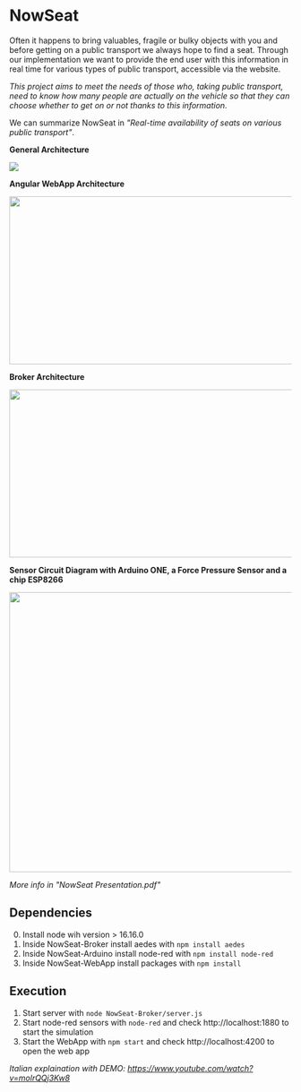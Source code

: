 
# NowSeat

Often it happens to bring valuables, fragile or bulky objects with you and before getting on a public transport we always hope to find a seat. Through our implementation we want to provide the end user with this information in real time for various types of public transport, accessible via the website.

*This project aims to meet the needs of those who, taking public transport, need to know how many people are actually on the vehicle so that they can choose whether to get on or not thanks to this information.*

We can summarize NowSeat in *"Real-time availability of seats on various public transport"*.


**General Architecture**

<img src="https://lh6.googleusercontent.com/J4FEO5F-wlg9VGiwQm1yDgeS7AsMOYfV7lg9fWp71eGdg5vIsmM_n2egMuV0HW9YOoF-icwUIc8Ogm9VDBXSFM7q1FjXP6PG03JzuGEWoL1ZS5nyg7gAlieSk2u_eNulFob3mrTuRO-azKQmYmLwnfGoRN1hYZxU6GD6CUA1GsPiyCN6zDQlkEB6NOiR=nw">


**Angular WebApp Architecture**

<img src="https://lh3.googleusercontent.com/uRweRVTG7osombZaW07GHS2wUBeiLX-zSJZ1jgBxILYMo13BqngYLIPmTFYLfud4-vL01B1woLMo9GnGodwebPz4fVatEdpxJBZG6d394n5MCeVAHGuC48voaW3uv7AOCwD1tJV5UKT1VWfIkfuAEu6FHOGrJ3AOTfFNpLBvwFxzBVN-YzXqjbz1BvfZ=nw" width="650" height="300">


**Broker Architecture**

<img src="https://lh4.googleusercontent.com/xhtaI1KRCXtgEiPztdr_3YlDsApzp-ol1EbWdKHEi4foV0acZcPC8e2Z2UUTX_KemBWwVxNmAoA8qEtMNCPADlDF--SAhVaUG1uUUuRYDcBiwqczpu1YR3vp5kJumgDRLOMfSNCF3NB12OXXx5xWv7jhynAR1WB7H6BD0dJXeiTtuNPXHu5pk4eNw8LZ=nw" width="650" height="300">


**Sensor Circuit Diagram with Arduino ONE, a Force Pressure Sensor and a chip ESP8266**

<img src="https://lh5.googleusercontent.com/ARZ49OP6Jpz-NHiLQXbWikotYOF0rgXL8gLsctZPyE3XURnKZWTplDQGKpADkOfUmuix9SUap2-d8mV9dCN-lRDTuMKw9icH157lkaD_P5PmhXOaMmVt3jw7JiUtAvdVNOSynnWWjg8s3LEyEdXKJzLD1uIgv7CP-aSzaxcBaJND4PxVFO892i2iYE1T=nw" width="650" height="500">

*More info in "NowSeat Presentation.pdf"*


## Dependencies
0. Install node wih version > 16.16.0
1. Inside NowSeat-Broker install aedes with `npm install aedes`
2. Inside NowSeat-Arduino install node-red with `npm install node-red`
3. Inside NowSeat-WebApp install packages with `npm install`

## Execution
1. Start server with `node NowSeat-Broker/server.js`
2. Start node-red sensors with `node-red`  and check http://localhost:1880 to start the simulation
3. Start the WebApp with `npm start` and check http://localhost:4200 to open the web app



*Italian explaination with DEMO: https://www.youtube.com/watch?v=molrQQj3Kw8*
